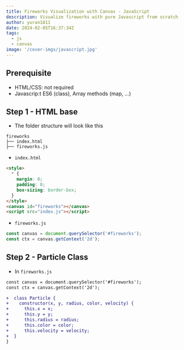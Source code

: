 ```yaml
---
title: Fireworks Visualization with Canvas - JavaScript
description: Visualize fireworks with pure Javascript from scratch
author: yuran1811
date: 2024-02-05T16:37:34Z
tags:
  - js
  - canvas
image: '/cover-imgs/javascript.jpg'
---
```


## Prerequisite

- HTML/CSS: not required
- Javascrip:t ES6 (class), Array methods (map, ...)

## Step 1 - HTML base

- The folder structure will look like this

```
fireworks
├── index.html
├── fireworks.js
```

- `index.html`

```html
<style>
  * {
    margin: 0;
    padding: 0;
    box-sizing: border-box;
  }
</style>
<canvas id="fireworks"></canvas>
<script src="index.js"></script>
```

- `fireworks.js`

```js
const canvas = document.querySelector('#fireworks');
const ctx = canvas.getContext('2d');
```

## Step 2 - Particle Class

- In `fireworks.js`

```diff
const canvas = document.querySelector('#fireworks');
const ctx = canvas.getContext('2d');

+  class Particle {
+    constructor(x, y, radius, color, velocity) {
+      this.x = x;
+      this.y = y;
+      this.radius = radius;
+      this.color = color;
+      this.velocity = velocity;
+  }
}
```
